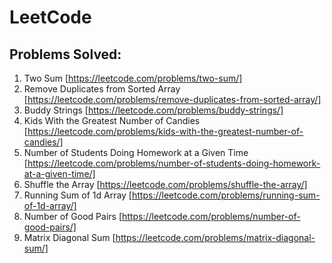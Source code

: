 # LeetCode

## Problems Solved:

1. Two Sum [https://leetcode.com/problems/two-sum/]
26. Remove Duplicates from Sorted Array [https://leetcode.com/problems/remove-duplicates-from-sorted-array/]
859. Buddy Strings [https://leetcode.com/problems/buddy-strings/]
1431. Kids With the Greatest Number of Candies [https://leetcode.com/problems/kids-with-the-greatest-number-of-candies/]
1450. Number of Students Doing Homework at a Given Time [https://leetcode.com/problems/number-of-students-doing-homework-at-a-given-time/]
1470. Shuffle the Array [https://leetcode.com/problems/shuffle-the-array/]
1480. Running Sum of 1d Array [https://leetcode.com/problems/running-sum-of-1d-array/]
1512. Number of Good Pairs [https://leetcode.com/problems/number-of-good-pairs/]
1572. Matrix Diagonal Sum [https://leetcode.com/problems/matrix-diagonal-sum/]
